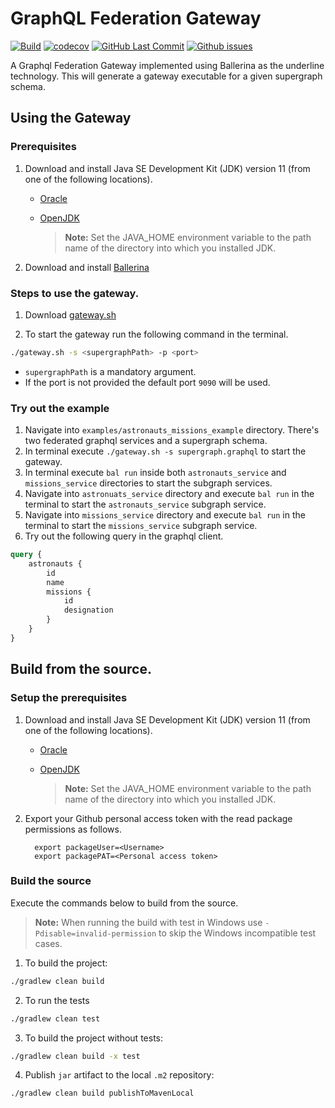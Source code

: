 # GraphQL Federation Gateway
[![Build](https://github.com/Ishad-M-I-M/graphql-federation-gateway/actions/workflows/pull_request.yml/badge.svg)](https://github.com/Ishad-M-I-M/graphql-federation-gateway/actions/workflows/pull_request.yml/badge.svg)
[![codecov](https://codecov.io/gh/Ishad-M-I-M/graphql-federation-gateway/branch/main/graph/badge.svg?token=hLnziNmccQ)](https://codecov.io/gh/Ishad-M-I-M/graphql-federation-gateway)
[![GitHub Last Commit](https://img.shields.io/github/last-commit/Ishad-M-I-M/graphql-federation-gateway.svg)](https://github.com/Ishad-M-I-M/graphql-federation-gateway/commits/master)
[![Github issues](https://img.shields.io/github/issues/Ishad-M-I-M/graphql-federation-gateway.svg?label=Open%20Issues)](https://github.com/Ishad-M-I-M/graphql-federation-gateway)

A Graphql Federation Gateway implemented using Ballerina as the underline technology.
This will generate a gateway executable for a given supergraph schema. 

## Using the Gateway

### Prerequisites
1.  Download and install Java SE Development Kit (JDK) version 11 (from one of the following locations).

    - [Oracle](https://www.oracle.com/java/technologies/javase-jdk11-downloads.html)

    - [OpenJDK](https://adoptopenjdk.net/)

      > **Note:** Set the JAVA_HOME environment variable to the path name of the directory into which you installed JDK.

2. Download and install [Ballerina](https://ballerina.io/downloads/)

### Steps to use the gateway.
1. Download [gateway.sh](https://github.com/Ishad-M-I-M/graphql-federation-gateway/releases/download/v0.1.0/gateway.sh)

2. To start the gateway run the following command in the terminal.

```bash
./gateway.sh -s <supergraphPath> -p <port>
```

- `supergraphPath` is a mandatory argument.
- If the port is not provided the default port `9090` will be used.

### Try out the example
1. Navigate into `examples/astronauts_missions_example` directory. There's two federated graphql services and a supergraph schema.
2. In terminal execute `./gateway.sh -s supergraph.graphql` to start the gateway.
3. In terminal execute `bal run` inside both `astronauts_service` and `missions_service` directories to start the subgraph services.
3. Navigate into `astronuats_service` directory and execute `bal run` in the terminal to start the `astronauts_service` subgraph service.
4. Navigate into `missions_service` directory and execute `bal run` in the terminal to start the `missions_service` subgraph service.
5. Try out the following query in the graphql client.

```graphql
query {
    astronauts {
        id
        name
        missions {
            id
            designation
        }
    }
}
```

## Build from the source.

### Setup the prerequisites
1.  Download and install Java SE Development Kit (JDK) version 11 (from one of the following locations).

    - [Oracle](https://www.oracle.com/java/technologies/javase-jdk11-downloads.html)

    - [OpenJDK](https://adoptopenjdk.net/)

      > **Note:** Set the JAVA_HOME environment variable to the path name of the directory into which you installed JDK.

2.  Export your Github personal access token with the read package permissions as follows.

          export packageUser=<Username>
          export packagePAT=<Personal access token>

### Build the source

Execute the commands below to build from the source.
> **Note:** When running the build with test in Windows use `-Pdisable=invalid-permission` to skip the Windows incompatible test cases.

1. To build the project:
```bash
./gradlew clean build
```

2. To run the tests
```bash
./gradlew clean test
```

3. To build the project without tests:
```bash
./gradlew clean build -x test
```

4. Publish `jar` artifact to the local `.m2` repository:
```bash
./gradlew clean build publishToMavenLocal
```
